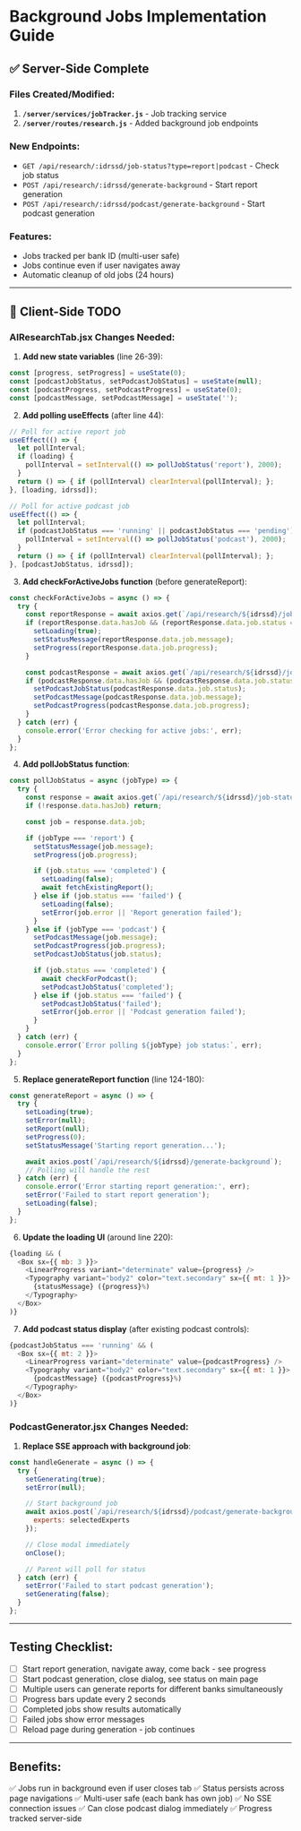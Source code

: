 # Background Jobs Implementation Guide

## ✅ Server-Side Complete

### Files Created/Modified:
1. **`/server/services/jobTracker.js`** - Job tracking service
2. **`/server/routes/research.js`** - Added background job endpoints

### New Endpoints:
- `GET /api/research/:idrssd/job-status?type=report|podcast` - Check job status
- `POST /api/research/:idrssd/generate-background` - Start report generation
- `POST /api/research/:idrssd/podcast/generate-background` - Start podcast generation

### Features:
- Jobs tracked per bank ID (multi-user safe)
- Jobs continue even if user navigates away
- Automatic cleanup of old jobs (24 hours)

---

## 🔄 Client-Side TODO

### AIResearchTab.jsx Changes Needed:

1. **Add new state variables** (line 26-39):
```javascript
const [progress, setProgress] = useState(0);
const [podcastJobStatus, setPodcastJobStatus] = useState(null);
const [podcastProgress, setPodcastProgress] = useState(0);
const [podcastMessage, setPodcastMessage] = useState('');
```

2. **Add polling useEffects** (after line 44):
```javascript
// Poll for active report job
useEffect(() => {
  let pollInterval;
  if (loading) {
    pollInterval = setInterval(() => pollJobStatus('report'), 2000);
  }
  return () => { if (pollInterval) clearInterval(pollInterval); };
}, [loading, idrssd]);

// Poll for active podcast job
useEffect(() => {
  let pollInterval;
  if (podcastJobStatus === 'running' || podcastJobStatus === 'pending') {
    pollInterval = setInterval(() => pollJobStatus('podcast'), 2000);
  }
  return () => { if (pollInterval) clearInterval(pollInterval); };
}, [podcastJobStatus, idrssd]);
```

3. **Add checkForActiveJobs function** (before generateReport):
```javascript
const checkForActiveJobs = async () => {
  try {
    const reportResponse = await axios.get(`/api/research/${idrssd}/job-status?type=report`);
    if (reportResponse.data.hasJob && (reportResponse.data.job.status === 'running' || reportResponse.data.job.status === 'pending')) {
      setLoading(true);
      setStatusMessage(reportResponse.data.job.message);
      setProgress(reportResponse.data.job.progress);
    }

    const podcastResponse = await axios.get(`/api/research/${idrssd}/job-status?type=podcast`);
    if (podcastResponse.data.hasJob && (podcastResponse.data.job.status === 'running' || podcastResponse.data.job.status === 'pending')) {
      setPodcastJobStatus(podcastResponse.data.job.status);
      setPodcastMessage(podcastResponse.data.job.message);
      setPodcastProgress(podcastResponse.data.job.progress);
    }
  } catch (err) {
    console.error('Error checking for active jobs:', err);
  }
};
```

4. **Add pollJobStatus function**:
```javascript
const pollJobStatus = async (jobType) => {
  try {
    const response = await axios.get(`/api/research/${idrssd}/job-status?type=${jobType}`);
    if (!response.data.hasJob) return;

    const job = response.data.job;

    if (jobType === 'report') {
      setStatusMessage(job.message);
      setProgress(job.progress);

      if (job.status === 'completed') {
        setLoading(false);
        await fetchExistingReport();
      } else if (job.status === 'failed') {
        setLoading(false);
        setError(job.error || 'Report generation failed');
      }
    } else if (jobType === 'podcast') {
      setPodcastMessage(job.message);
      setPodcastProgress(job.progress);
      setPodcastJobStatus(job.status);

      if (job.status === 'completed') {
        await checkForPodcast();
        setPodcastJobStatus('completed');
      } else if (job.status === 'failed') {
        setPodcastJobStatus('failed');
        setError(job.error || 'Podcast generation failed');
      }
    }
  } catch (err) {
    console.error(`Error polling ${jobType} job status:`, err);
  }
};
```

5. **Replace generateReport function** (line 124-180):
```javascript
const generateReport = async () => {
  try {
    setLoading(true);
    setError(null);
    setReport(null);
    setProgress(0);
    setStatusMessage('Starting report generation...');

    await axios.post(`/api/research/${idrssd}/generate-background`);
    // Polling will handle the rest
  } catch (err) {
    console.error('Error starting report generation:', err);
    setError('Failed to start report generation');
    setLoading(false);
  }
};
```

6. **Update the loading UI** (around line 220):
```javascript
{loading && (
  <Box sx={{ mb: 3 }}>
    <LinearProgress variant="determinate" value={progress} />
    <Typography variant="body2" color="text.secondary" sx={{ mt: 1 }}>
      {statusMessage} ({progress}%)
    </Typography>
  </Box>
)}
```

7. **Add podcast status display** (after existing podcast controls):
```javascript
{podcastJobStatus === 'running' && (
  <Box sx={{ mt: 2 }}>
    <LinearProgress variant="determinate" value={podcastProgress} />
    <Typography variant="body2" color="text.secondary" sx={{ mt: 1 }}>
      {podcastMessage} ({podcastProgress}%)
    </Typography>
  </Box>
)}
```

### PodcastGenerator.jsx Changes Needed:

1. **Replace SSE approach with background job**:
```javascript
const handleGenerate = async () => {
  try {
    setGenerating(true);
    setError(null);

    // Start background job
    await axios.post(`/api/research/${idrssd}/podcast/generate-background`, {
      experts: selectedExperts
    });

    // Close modal immediately
    onClose();

    // Parent will poll for status
  } catch (err) {
    setError('Failed to start podcast generation');
    setGenerating(false);
  }
};
```

---

## Testing Checklist:

- [ ] Start report generation, navigate away, come back - see progress
- [ ] Start podcast generation, close dialog, see status on main page
- [ ] Multiple users can generate reports for different banks simultaneously
- [ ] Progress bars update every 2 seconds
- [ ] Completed jobs show results automatically
- [ ] Failed jobs show error messages
- [ ] Reload page during generation - job continues

---

## Benefits:

✅ Jobs run in background even if user closes tab
✅ Status persists across page navigations
✅ Multi-user safe (each bank has own job)
✅ No SSE connection issues
✅ Can close podcast dialog immediately
✅ Progress tracked server-side
